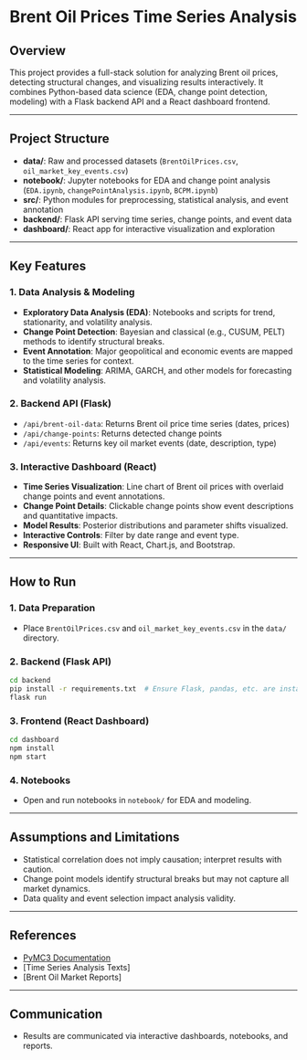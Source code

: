 # Brent Oil Prices Time Series Analysis

## Overview

This project provides a full-stack solution for analyzing Brent oil prices, detecting structural changes, and visualizing results interactively. It combines Python-based data science (EDA, change point detection, modeling) with a Flask backend API and a React dashboard frontend.

---

## Project Structure

- **data/**: Raw and processed datasets (`BrentOilPrices.csv`, `oil_market_key_events.csv`)
- **notebook/**: Jupyter notebooks for EDA and change point analysis (`EDA.ipynb`, `changePointAnalysis.ipynb`, `BCPM.ipynb`)
- **src/**: Python modules for preprocessing, statistical analysis, and event annotation
- **backend/**: Flask API serving time series, change points, and event data
- **dashboard/**: React app for interactive visualization and exploration

---

## Key Features

### 1. Data Analysis & Modeling

- **Exploratory Data Analysis (EDA)**: Notebooks and scripts for trend, stationarity, and volatility analysis.
- **Change Point Detection**: Bayesian and classical (e.g., CUSUM, PELT) methods to identify structural breaks.
- **Event Annotation**: Major geopolitical and economic events are mapped to the time series for context.
- **Statistical Modeling**: ARIMA, GARCH, and other models for forecasting and volatility analysis.

### 2. Backend API (Flask)

- `/api/brent-oil-data`: Returns Brent oil price time series (dates, prices)
- `/api/change-points`: Returns detected change points
- `/api/events`: Returns key oil market events (date, description, type)

### 3. Interactive Dashboard (React)

- **Time Series Visualization**: Line chart of Brent oil prices with overlaid change points and event annotations.
- **Change Point Details**: Clickable change points show event descriptions and quantitative impacts.
- **Model Results**: Posterior distributions and parameter shifts visualized.
- **Interactive Controls**: Filter by date range and event type.
- **Responsive UI**: Built with React, Chart.js, and Bootstrap.

---

## How to Run

### 1. Data Preparation

- Place `BrentOilPrices.csv` and `oil_market_key_events.csv` in the `data/` directory.

### 2. Backend (Flask API)

```bash
cd backend
pip install -r requirements.txt  # Ensure Flask, pandas, etc. are installed
flask run
```

### 3. Frontend (React Dashboard)

```bash
cd dashboard
npm install
npm start
```

### 4. Notebooks

- Open and run notebooks in `notebook/` for EDA and modeling.

---

## Assumptions and Limitations

- Statistical correlation does not imply causation; interpret results with caution.
- Change point models identify structural breaks but may not capture all market dynamics.
- Data quality and event selection impact analysis validity.

---

## References

- [PyMC3 Documentation](https://docs.pymc.io/)
- [Time Series Analysis Texts]
- [Brent Oil Market Reports]

---

## Communication

- Results are communicated via interactive dashboards, notebooks, and reports.
